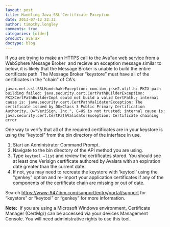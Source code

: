```yaml
---
layout: post
title: Handling Java SSL Certificate Exception 
date: 2013-07-12 22:32
author: timothy.longley
comments: true
categories: [older]
product: avaTax
doctype: blog
---
```

If you are trying to make an HTTPS call to the AvaTax web service from a WebSphere Message Broker  and recieve an exception message similar to below, it is likely that the Message Broker is unable to build the entire certificate path. The Message Broker “keystore” must have all of the certificates in the "chain" of CA's.
<p><code>javax.net.ssl.SSLHandshakeException: com.ibm.jsse2.util.h: PKIX path building failed: java.security.cert.CertPathBuilderException: PKIXCertPathBuilderImpl could not build a valid CertPath.; internal cause is: java.security.cert.CertPathValidatorException: The certificate issued by OU=Class 3 Public Primary Certification Authority, O="VeriSign, Inc.", C=US is not trusted; internal cause is: java.security.cert.CertPathValidatorException: Certificate chaining error</code></p>
One way to verify that all of the required certificates are in your keystore is using the “keytool” from the bin directory of the interface in use.
<ol>
	<li>Start an Administrator Command Prompt.</li>
	<li>Navigate to the bin directory of the API method you are using.</li>
	<li>Type <code>keytool –list</code> and review the certificates stored. You should see at least one Verisign certificate authored by Avalara with an expiration date greater than the current date.</li>
	<li>If not, you may need to recreate the keystore with 'keytool' using the "genkey" option and re-import your application certificates if any of the components of the certificate chain are missing or out of date.</li>
</ol>
Search <a href="https://www-947.ibm.com/support/entry/portal/support">https://www-947.ibm.com/support/entry/portal/support</a> for “keystore” or “keytool” or “genkey” for more information.

<strong>Note:</strong>  If you are using a Microsoft Windows environment, Certificate Manager (CertMgr) can be accessed via your devices Management Console. You will need administrative rights to use this tool.
